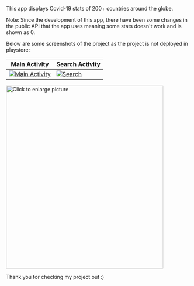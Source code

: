 This app displays Covid-19 stats of 200+ countries around the globe. 

Note: Since the development of this app, there have been some changes in the public API that the app uses meaning some stats doesn't work and is shown as 0.

 Below are some screenshots of the project as the project is not deployed in playstore:

| Main Activity | Search Activity |
|--|--|
| <a href="https://drive.google.com/uc?export=view&id=1VeQHd5tk32j7BO-VPWhO_0yQ7Qx2a7B3">![Main Activity](https://drive.google.com/uc?export=view&id=1VeQHd5tk32j7BO-VPWhO_0yQ7Qx2a7B3) </a> | <a href="https://drive.google.com/uc?export=view&id=1wsKKjtZeAMtIGlUD6ceWLAO1pq0hxhB6">![Search](https://drive.google.com/uc?export=view&id=1wsKKjtZeAMtIGlUD6ceWLAO1pq0hxhB6)</a> |


<a href="https://drive.google.com/uc?export=view&id=1n6Qdu40NawhhFtflc5IpvZ-1HrSTWE7_"><img src="https://drive.google.com/uc?export=view&id=1n6Qdu40NawhhFtflc5IpvZ-1HrSTWE7_" width="430" height="500" title="Click to enlarge picture" /></a>

Thank you for checking my project out :)
